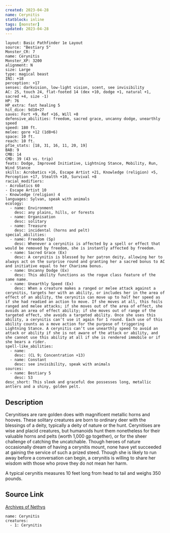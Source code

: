 ```yaml
---
created: 2023-04-28
name: Cerynitis
statblock: inline
tags: [monster]
updated: 2023-04-28
---
```

```statblock
layout: Basic Pathfinder 1e Layout
source: "Bestiary 5"
Monster_CR: 7
name: Cerynitis
Monster_XP: 3200
alignment: N
size: Large
type: magical beast
INI: +18
perception: +17
senses: darkvision, low-light vision, scent, see invisibility
AC: 25, touch 24, flat-footed 14 (dex +10, dodge +1, natural +1, sacred +4, size -1)
HP: 76
HP_extra: fast healing 5
hit_dice: 9d10+27
saves: Fort +9, Ref +16, Will +8
defensive_abilities: freedom, sacred grace, uncanny dodge, unearthly speed
speed: 180 ft.
melee: gore +12 (1d8+6)
space: 10 ft.
reach: 10 ft.
pf1e_stats: [18, 31, 16, 11, 20, 19]
BAB: 9
CMB: 14
CMD: 39 (43 vs. trip)
feats: Dodge, Improved Initiative, Lightning Stance, Mobility, Run, Wind Stance
skills: Acrobatics +16, Escape Artist +21, Knowledge (religion) +5, Perception +17, Stealth +10, Survival +8
racial_modifiers:
- Acrobatics 60
- Escape Artist 10
- Knowledge (religion) 4
languages: Sylvan, speak with animals
ecology:
  - name: Environment
    desc: any plains, hills, or forests
  - name: Organisation
    desc: solitary
  - name: Treasure
    desc: incidental (horns and pelt)
special_abilities:
  - name: Freedom (Sp)
    desc: Whenever a cerynitis is affected by a spell or effect that would be removed by freedom, she is instantly affected by freedom.
  - name: Sacred Grace (Ex)
    desc: A cerynitis is blessed by her patron deity, allowing her to always act on the surprise round and granting her a sacred bonus to AC and initiative equal to her Charisma bonus.
  - name: Uncanny Dodge (Ex)
    desc: This ability functions as the rogue class feature of the same name.
  - name: Unearthly Speed (Ex)
    desc: When a creature makes a ranged or melee attack against a cerynitis, targets her with an ability, or includes her in the area of effect of an ability, the cerynitis can move up to half her speed as if she had readied an action to move. If she moves at all, this foils ranged and melee attacks; if she moves out of the area of effect, she avoids an area of effect ability; if she moves out of range of the targeted effect, she avoids a targeted ability. Once she uses this ability, a cerynitis can’t use it again for 1 round. Each use of this ability counts as a move action for the purpose of triggering Lightning Stance. A cerynitis can’t use unearthly speed to avoid an attack or ability if she is not aware of the attack or ability, and she cannot use this ability at all if she is rendered immobile or if she bears a rider.
spell-like_abilities:
  - name:
    desc: (CL 9; Concentration +13)
  - name: Constant
    desc: see invisibility, speak with animals
sources:
  - name: Bestiary 5
    desc: 53
desc_short: This sleek and graceful doe possesses long, metallic antlers and a shiny, golden pelt.
```
## Description
Cerynitises are rare golden does with magnificent metallic horns and hooves. These solitary creatures are born to ordinary deer with the blessings of a deity, typically a deity of nature or the hunt. Cerynitises are wise and placid creatures, but humanoids hunt them nonetheless for their valuable horns and pelts (worth 1,000 gp together), or for the sheer challenge of catching the uncatchable. Though heroes of nature occasionally dream of having a cerynitis mount, none have yet succeeded at gaining the service of such a prized steed. Though she is likely to run away before a conversation can begin, a cerynitis is willing to share her wisdom with those who prove they do not mean her harm.

A typical cerynitis measures 10 feet long from head to tail and weighs 350 pounds.
## Source Link
[Archives of Nethys](https://aonprd.com/MonsterDisplay.aspx?ItemName=Cerynitis)
```encounter-table
name: Cerynitis
creatures:
  - 1: Cerynitis
```

